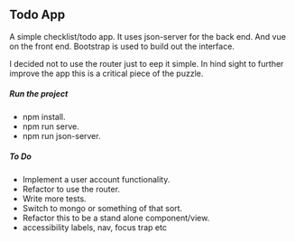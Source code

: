 ## Todo App

A simple checklist/todo app.
It uses json-server for the back end. And vue on the front end.
Bootstrap is used to build out the interface.

I decided not to use the router just to eep it simple.
In hind sight to further improve the app this is a critical piece of the puzzle.

##### Run the project

-   npm install.
-   npm run serve.
-   npm run json-server.

##### To Do

-   Implement a user account functionality.
-   Refactor to use the router.
-   Write more tests.
-   Switch to mongo or something of that sort.
-   Refactor this to be a stand alone component/view.
-   accessibility labels, nav, focus trap etc
